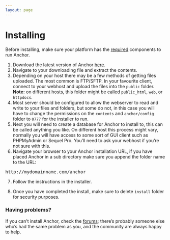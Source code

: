 ```yaml
---
layout: page
---
```


# Installing

Before installing, make sure your platform has the [required](/docs/getting-started/requirements) components to run Anchor.

1.	Download the latest version of Anchor [here](/download).
2.	Navigate to your downloading file and extract the contents.
3.	Depending on your host there may be a few methods of getting files uploaded.
	The most common is FTP/SFTP. In your favourite client, connect to your webhost
	and upload the files into the `public` folder. **Note:** on different hosts,
	this folder might be called `public_html`, `web`, or `httpdocs`.
4.	Most server should be configured to allow the webserver to read and write to
	your files and folders, but some do not, in this case you will have to change
	the permissions on the `contents` and `anchor/config` folder to `0777` for
	the installer to run.
5.	Next you will need to create a database for Anchor to install to, this can
	be called anything you like. On different host this process might vary,
	normally you will have access to some sort of GUI client such as PHPMyAdmin
	or Sequel Pro. You’ll need to ask your webhost if you’re not sure with this.
6.	Navigate your browser to your Anchor installation URL, if you have placed Anchor
	in a sub directory make sure you append the folder name to the URL:

<pre><span class="comment">http://mydomainname.com</span>/anchor</pre>

7.  Follow the instructions in the installer.

8.	Once you have completed the install, make sure to delete `install` folder for
    security purposes.

### Having problems?

If you can’t install Anchor, check the [forums](//forums.anchorcms.com); there’s
probably someone else who’s had the same problem as you, and the community are
always happy to help.
